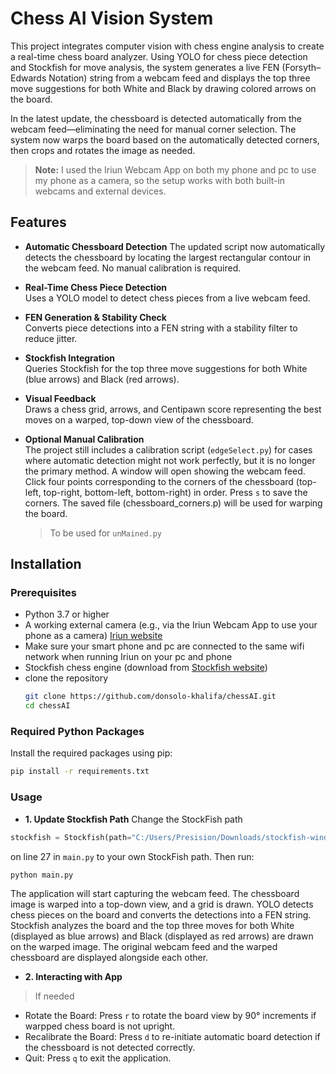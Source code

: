 # Chess AI Vision System

This project integrates computer vision with chess engine analysis to create a real-time chess board analyzer. Using YOLO for chess piece detection and Stockfish for move analysis, the system generates a live FEN (Forsyth–Edwards Notation) string from a webcam feed and displays the top three move suggestions for both White and Black by drawing colored arrows on the board.

In the latest update, the chessboard is detected automatically from the webcam feed—eliminating the need for manual corner selection. The system now warps the board based on the automatically detected corners, then crops and rotates the image as needed.

> **Note:** I used the Iriun Webcam App on both my phone and pc to use my phone as a camera, so the setup works with both built-in webcams and external devices.

## Features

- **Automatic Chessboard Detection**
  The updated script now automatically detects the chessboard by locating the largest rectangular contour in the webcam feed. No manual calibration is required.
  
- **Real-Time Chess Piece Detection**  
  Uses a YOLO model to detect chess pieces from a live webcam feed.

- **FEN Generation & Stability Check**  
  Converts piece detections into a FEN string with a stability filter to reduce jitter.
  
- **Stockfish Integration**  
  Queries Stockfish for the top three move suggestions for both White (blue arrows) and Black (red arrows).
  
- **Visual Feedback**  
  Draws a chess grid, arrows, and Centipawn score representing the best moves on a warped, top-down view of the chessboard.
  
- **Optional Manual Calibration**  
  The project still includes a calibration script (`edgeSelect.py`)  for cases where automatic detection might not work perfectly, but it is no longer the primary method.
  A window will open showing the webcam feed.
  Click four points corresponding to the corners of the chessboard (top-left, top-right, bottom-left, bottom-right) in order.
  Press `s` to save the corners.
  The saved file (chessboard_corners.p) will be used for warping the board.
  > To be used for `unMained.py`
  
## Installation

### Prerequisites

- Python 3.7 or higher
- A working external camera (e.g., via the Iriun Webcam App to use your phone as a camera) [Iriun website](https://iriun.com/)
- Make sure your smart phone and pc are connected to the same wifi network when running Iriun on your pc and phone
- Stockfish chess engine (download from [Stockfish website](https://stockfishchess.org/download/))
- clone the repository
  ```bash
  git clone https://github.com/donsolo-khalifa/chessAI.git
  cd chessAI
  ```

### Required Python Packages

Install the required packages using pip:

```bash
pip install -r requirements.txt
```
### Usage
- **1. Update Stockfish Path**
Change the StockFish path
```python
stockfish = Stockfish(path="C:/Users/Presision/Downloads/stockfish-windows-x86-64/stockfish/stockfish-windows-x86-64.exe")
```
on line 27 in `main.py` to your own StockFish path. Then run:
```bash
python main.py
```
The application will start capturing the webcam feed.
The chessboard image is warped into a top-down view, and a grid is drawn.
YOLO detects chess pieces on the board and converts the detections into a FEN string.
Stockfish analyzes the board and the top three moves for both White (displayed as blue arrows) and Black (displayed as red arrows) are drawn on the warped image.
The original webcam feed and the warped chessboard are displayed alongside each other.

- **2. Interacting with App**
> If needed
- Rotate the Board: Press `r` to rotate the board view by 90° increments if warpped chess board is not upright.
- Recalibrate the Board: Press `d` to re-initiate automatic board detection if the chessboard is not detected correctly.
- Quit: Press `q` to exit the application.



